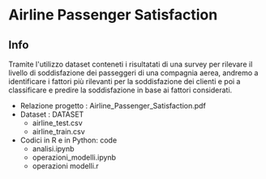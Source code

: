 # Airline Passenger Satisfaction

## Info
Tramite l'utilizzo dataset conteneti i risultatati di una survey per rilevare il livello di soddisfazione dei passeggeri di una compagnia aerea, andremo a identificare i fattori più rilevanti per la soddisfazione dei clienti e poi a classificare e  predire la soddisfazione in base ai fattori considerati.

* Relazione progetto : Airline_Passenger_Satisfaction.pdf
* Dataset : DATASET
  * airline_test.csv
  * airline_train.csv
* Codici in R e in Python: code 
  * analisi.ipynb
  * operazioni_modelli.ipynb
  * operazioni modelli.r 


